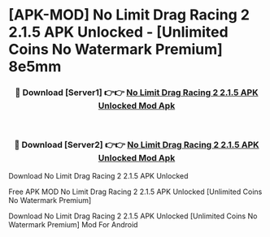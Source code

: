 # [APK-MOD] No Limit Drag Racing 2 2.1.5 APK Unlocked - [Unlimited Coins No Watermark Premium] 8e5mm



<div align="center">
<h3>🔴 Download [Server1] 👉👉 <a href="https://momento.my/?title=No_Limit_Drag_Racing_2_2.1.5_APK_Unlocked">No Limit Drag Racing 2 2.1.5 APK Unlocked Mod Apk</a></h3><br>

<h3>🔴 Download [Server2] 👉👉 <a href="https://momento.my/?title=No_Limit_Drag_Racing_2_2.1.5_APK_Unlocked">No Limit Drag Racing 2 2.1.5 APK Unlocked Mod Apk</a></h3>
</div>



Download No Limit Drag Racing 2 2.1.5 APK Unlocked 

Free APK MOD No Limit Drag Racing 2 2.1.5 APK Unlocked [Unlimited Coins No Watermark Premium]

Download No Limit Drag Racing 2 2.1.5 APK Unlocked [Unlimited Coins No Watermark Premium] Mod For Android
